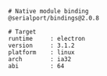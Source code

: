     # Native module binding
    @serialport/bindings@2.0.8
    
    # Target
    runtime     : electron 
    version     : 3.1.2
    platform    : linux
    arch        : ia32
    abi         : 64
